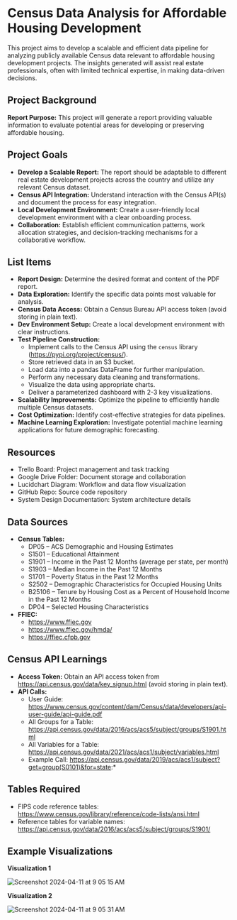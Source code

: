 # Census Data Analysis for Affordable Housing Development

This project aims to develop a scalable and efficient data pipeline for analyzing publicly available Census data relevant to affordable housing development projects. The insights generated will assist real estate professionals, often with limited technical expertise, in making data-driven decisions.

## Project Background

**Report Purpose:** This project will generate a report providing valuable information to evaluate potential areas for developing or preserving affordable housing.

## Project Goals

* **Develop a Scalable Report:**  The report should be adaptable to different real estate development projects across the country and utilize any relevant Census dataset.
* **Census API Integration:** Understand interaction with the Census API(s) and document the process for easy integration.
* **Local Development Environment:** Create a user-friendly local development environment with a clear onboarding process.
* **Collaboration:** Establish efficient communication patterns, work allocation strategies, and decision-tracking mechanisms for a collaborative workflow.

## List Items

* **Report Design:** Determine the desired format and content of the PDF report.
* **Data Exploration:** Identify the specific data points most valuable for analysis.
* **Census Data Access:** Obtain a Census Bureau API access token (avoid storing in plain text).
* **Dev Environment Setup:** Create a local development environment with clear instructions.
* **Test Pipeline Construction:**
    * Implement calls to the Census API using the `census` library (https://pypi.org/project/census/).
    * Store retrieved data in an S3 bucket.
    * Load data into a pandas DataFrame for further manipulation.
    * Perform any necessary data cleaning and transformations.
    * Visualize the data using appropriate charts.
    * Deliver a parameterized dashboard with 2-3 key visualizations.
* **Scalability Improvements:** Optimize the pipeline to efficiently handle multiple Census datasets.
* **Cost Optimization:** Identify cost-effective strategies for data pipelines.
* **Machine Learning Exploration:** Investigate potential machine learning applications for future demographic forecasting.

## Resources

* Trello Board: Project management and task tracking
* Google Drive Folder: Document storage and collaboration
* Lucidchart Diagram: Workflow and data flow visualization
* GitHub Repo: Source code repository
* System Design Documentation: System architecture details

## Data Sources

* **Census Tables:**
    * DP05 – ACS Demographic and Housing Estimates
    * S1501 – Educational Attainment
    * S1901 – Income in the Past 12 Months (average per state, per month)
    * S1903 – Median Income in the Past 12 Months
    * S1701 – Poverty Status in the Past 12 Months
    * S2502 – Demographic Characteristics for Occupied Housing Units
    * B25106 – Tenure by Housing Cost as a Percent of Household Income in the Past 12 Months
    * DP04 – Selected Housing Characteristics
* **FFIEC:**
    * https://www.ffiec.gov
    * https://www.ffiec.gov/hmda/
    * https://ffiec.cfpb.gov

## Census API Learnings

* **Access Token:** Obtain an API access token from https://api.census.gov/data/key_signup.html (avoid storing in plain text).
* **API Calls:**
    * User Guide: https://www.census.gov/content/dam/Census/data/developers/api-user-guide/api-guide.pdf
    * All Groups for a Table: https://api.census.gov/data/2016/acs/acs5/subject/groups/S1901.html
    * All Variables for a Table: https://api.census.gov/data/2021/acs/acs1/subject/variables.html
    * Example Call: https://api.census.gov/data/2019/acs/acs1/subject?get=group(S0101)&for=state:*

## Tables Required

* FIPS code reference tables: https://www.census.gov/library/reference/code-lists/ansi.html
* Reference tables for variable names: https://api.census.gov/data/2016/acs/acs5/subject/groups/S1901/

## Example Visualizations

**Visualization 1**

![Screenshot 2024-04-11 at 9 05 15 AM](https://github.com/camcash17/census-data/assets/32401001/74e86aa3-264a-473d-a5bc-aaa9ea529db2)

**Visualization 2**

![Screenshot 2024-04-11 at 9 05 31 AM](https://github.com/camcash17/census-data/assets/32401001/981726ab-773c-4d92-a3ee-d313a502bc96)
